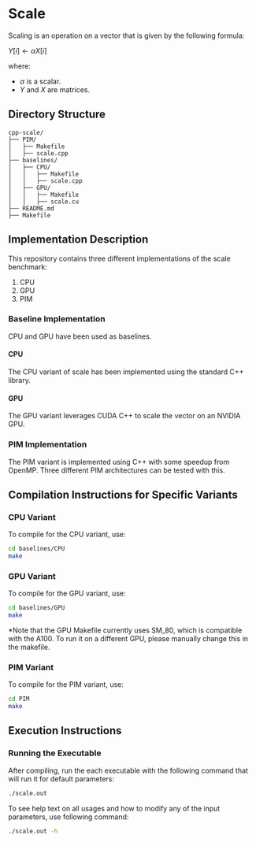 # Scale

Scaling is an operation on a vector that is given by the following formula:

$Y[i] \leftarrow \alpha X[i]$

where:
-  $\alpha$ is a scalar.
- $Y$ and $X$ are matrices.

## Directory Structure

```
cpp-scale/
├── PIM/
│   ├── Makefile
│   ├── scale.cpp
├── baselines/
│   ├── CPU/
│   │   ├── Makefile
│   │   ├── scale.cpp
│   ├── GPU/
│   │   ├── Makefile
│   │   ├── scale.cu
├── README.md
├── Makefile
```

## Implementation Description

This repository contains three different implementations of the scale benchmark:

1. CPU
2. GPU
3. PIM

### Baseline Implementation

CPU and GPU have been used as baselines.

#### CPU

The CPU variant of scale has been implemented using the standard C++ library.

#### GPU

The GPU variant leverages CUDA C++ to scale the vector on an NVIDIA GPU.

### PIM Implementation

The PIM variant is implemented using C++ with some speedup from OpenMP. Three different PIM architectures can be tested with this.

## Compilation Instructions for Specific Variants

### CPU Variant

To compile for the CPU variant, use:

```bash
cd baselines/CPU
make
```

### GPU Variant

To compile for the GPU variant, use:

```bash
cd baselines/GPU
make
```

*Note that the GPU Makefile currently uses SM_80, which is compatible with the A100. To run it on a different GPU, please manually change this in the makefile.

### PIM Variant

To compile for the PIM variant, use:

```bash
cd PIM
make
```

## Execution Instructions

### Running the Executable

After compiling, run the each executable with the following command that will run it for default parameters:

```bash
./scale.out
```

To see help text on all usages and how to modify any of the input parameters, use following command:

```bash
./scale.out -h
```
